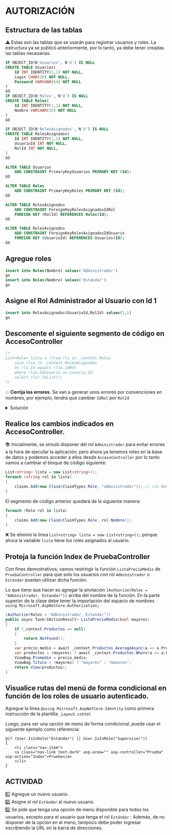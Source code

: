 # AUTORIZACIÓN

## Estructura de las tablas

:warning: Estas son las tablas que se usarán para registrar usuarios y roles. La estructura ya se publicó anteriormente, por lo tanto, ya debe tener creadas las tablas necesarias.  


```sql
IF OBJECT_ID(N'Usuarios', N'U') IS NULL
CREATE TABLE Usuarios(
	Id INT IDENTITY(1,1) NOT NULL,
	Login CHAR(20) NOT NULL,
	Password VARCHAR(64) NOT NULL
)
GO
IF OBJECT_ID(N'Roles', N'U') IS NULL
CREATE TABLE Roles(
	Id INT IDENTITY(1,1) NOT NULL,
	Nombre VARCHAR(30) NOT NULL
)
GO

IF OBJECT_ID(N'RolesAsignados', N'U') IS NULL
CREATE TABLE RolesAsignados(
	Id INT IDENTITY(1,1) NOT NULL,
	UsuarioId INT NOT NULL,
	RolId INT NOT NULL,
)
GO

ALTER TABLE Usuarios
	ADD CONSTRAINT PrimaryKeyUsuarios PRIMARY KEY (Id);
GO

ALTER TABLE Roles
	ADD CONSTRAINT PrimaryKeyRoles PRIMARY KEY (Id);
GO

ALTER TABLE RolesAsignados
	ADD CONSTRAINT ForeignKeyRolesAsignadosIdRol
	FOREIGN KEY (RolId) REFERENCES Roles(Id);
GO

ALTER TABLE RolesAsignados
	ADD CONSTRAINT ForeignKeyRolesAsignadosIdUsuario
	FOREIGN KEY (UsuarioId) REFERENCES Usuarios(Id);
GO

```

## Agregue roles

```sql
insert into Roles(Nombre) values('Administrador')
go
insert into Roles(Nombre) values('Estándar')
go
```

## Asigne el Rol Administrador al Usuario con Id 1

```sql
insert into RolesAsignados(UsuarioId,RolId) values(1,1)
go
```

## Descomente el siguiente segmento de código en AccesoController

```csharp
/*
List<Role> lista = (from rls in _context.Roles
    join rlsa in _context.RolesAsignados
    on rls.Id equals rlsa.IdRol
    where rlsa.IdUsuario == usuario.Id
    select rls).ToList();
*/
```
:boom: **Corrija los errores**. Se van a generar unos errores por convenciones en nombres, por ejemplo, tendrá que cambiar `IdRol` por `RolId` 

<details>
<summary>Solución</summary>
<pre>
    List&lt;Role&gt;  lista = (from rls in _context.Roles
    join rlsa in _context.RolesAsignados
    on rls.Id equals rlsa.RolId
    where rlsa.UsuarioId == usuario.Id
    select rls).ToList();
</pre>
</details>

## Realice los cambios indicados en AccesoController.

:books: Inicialmente, se simuló disponer del rol `Administrador` para evitar errores a la hora de ejecutar la aplicación; pero ahora ya tenemos roles en la base de datos y podemos acceder a ellos desde `AccesoController` por lo tanto vamos a cambiar el bloque de código siguiente:  

```csharp
List<string> lista = new List<string>();
foreach (string rol in lista)
{
    claims.Add(new Claim(ClaimTypes.Role, "administrador")); // rol.Nombre
}
```

El segmento de código anterior quedará de la siguiente manera:  

```csharp
foreach (Role rol in lista)
{
    claims.Add(new Claim(ClaimTypes.Role, rol.Nombre));
}
```

:x: Se eliminó la línea `List<string> lista = new List<string>();` porque ahora la variable `lista` tiene los roles asignados al usuario.  

## Proteja la función Index de PruebaController

Con fines demostrativos, vamos restringir la función `ListaPrecioMedio` de `PruebaController` para que solo los usuarios con rol `Administrador` o `Estándar` puedan utilizar dicha función.   

Lo que tiene que hacer es agregar la anotación `[Authorize(Roles = "Administrador, Estandar")]` arriba del nombre de la función.  En la parte superior de la clase debe tener la importación del espacio de nombres `using Microsoft.AspNetCore.Authorization;`  

```csharp
[Authorize(Roles = "Administrador, Estandar")]
public async Task<IActionResult> ListaPrecioMedio(bool mayores)
{
    if (_context.Productos == null)
    {
        return NotFound();
    }
    var precio_medio = await _context.Productos.AverageAsync(a => a.Precio);
    var productos = (mayores) ? await _context.Productos.Where(a => a.Precio > precio_medio).ToListAsync(): await _context.Productos.Where(a => a.Precio < precio_medio).ToListAsync();
    ViewBag.Promedio = precio_medio;
    ViewBag.Titulo = (mayores) ? "mayores" : "menores";
    return View(productos);
}
```

## Visualice rutas del menú de forma condicional en función de los roles de usuario autenticado.  

Agregue la línea `@using Microsoft.AspNetCore.Identity` como primera instrucción de la plantilla `_Layout.cshtml`  

Luego, para ver una opción de menú de forma condicional, puede usar el siguiente ejemplo como referencia:  

```chsarp
@if (User.IsInRole("Estándar") || User.IsInRole("Supervisor"))
{
    <li class="nav-item">
    <a class="nav-link text-dark" asp-area="" asp-controller="Prueba" asp-action="Index">Prueba</a>
    </li>
}
```

## ACTIVIDAD

:one: Agregue un nuevo usuario.  
:two: Asigne el rol `Estándar` al nuevo usuario.  
:three: Se pide que tenga una opción de menú disponible para todos los usuarios, excepto para el usuario que tenga el rol `Estándar` 
: Además, de no disponer de la opción en el menú, tampoco debe poder ingresar escribiendo la URL en la barra de direcciones.  

